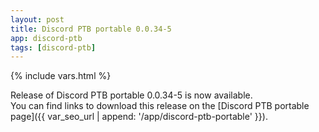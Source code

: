```yaml
---
layout: post
title: Discord PTB portable 0.0.34-5
app: discord-ptb
tags: [discord-ptb]
---
```

{% include vars.html %}

Release of Discord PTB portable 0.0.34-5 is now available.<br />
You can find links to download this release on the [Discord PTB portable page]({{ var_seo_url | append: '/app/discord-ptb-portable' }}).